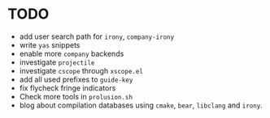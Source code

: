 # TODO

* add user search path for `irony`, `company-irony`
* write `yas` snippets
* enable more `company` backends
* investigate `projectile`
* investigate `cscope` through `xscope.el`
* add all used prefixes to `guide-key`
* fix flycheck fringe indicators
* Check more tools in `prolusion.sh`
* blog about compilation databases using `cmake`, `bear`, `libclang` and `irony`.
